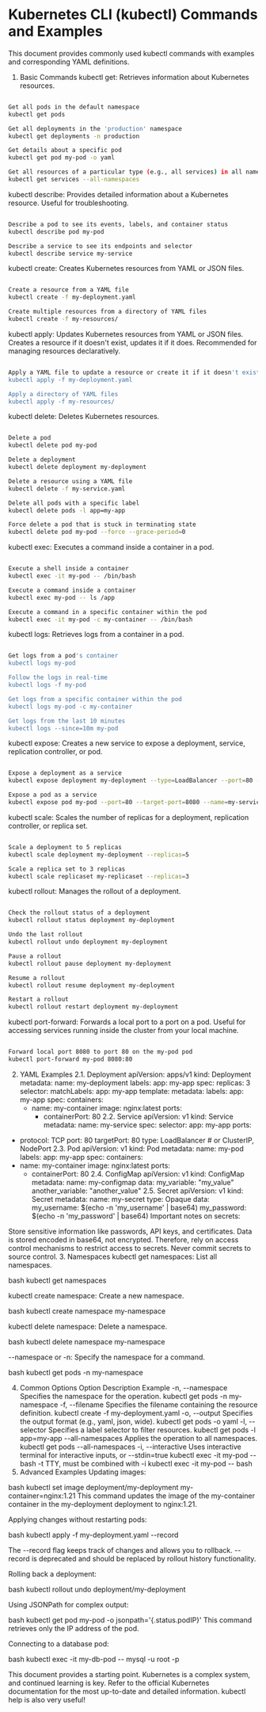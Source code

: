 # Kubernetes CLI (kubectl) Commands and Examples

This document provides commonly used kubectl commands with examples and corresponding YAML definitions.

1. Basic Commands
kubectl get: Retrieves information about Kubernetes resources.

```bash

Get all pods in the default namespace
kubectl get pods

Get all deployments in the 'production' namespace
kubectl get deployments -n production

Get details about a specific pod
kubectl get pod my-pod -o yaml

Get all resources of a particular type (e.g., all services) in all namespaces
kubectl get services --all-namespaces
```

kubectl describe: Provides detailed information about a Kubernetes resource. Useful for troubleshooting.

```bash

Describe a pod to see its events, labels, and container status
kubectl describe pod my-pod

Describe a service to see its endpoints and selector
kubectl describe service my-service
```

kubectl create: Creates Kubernetes resources from YAML or JSON files.

```bash

Create a resource from a YAML file
kubectl create -f my-deployment.yaml

Create multiple resources from a directory of YAML files
kubectl create -f my-resources/
```

kubectl apply: Updates Kubernetes resources from YAML or JSON files. Creates a resource if it doesn't exist, updates it if it does. Recommended for managing resources declaratively.

```bash

Apply a YAML file to update a resource or create it if it doesn't exist
kubectl apply -f my-deployment.yaml

Apply a directory of YAML files
kubectl apply -f my-resources/
```

kubectl delete: Deletes Kubernetes resources.

```bash

Delete a pod
kubectl delete pod my-pod

Delete a deployment
kubectl delete deployment my-deployment

Delete a resource using a YAML file
kubectl delete -f my-service.yaml

Delete all pods with a specific label
kubectl delete pods -l app=my-app

Force delete a pod that is stuck in terminating state
kubectl delete pod my-pod --force --grace-period=0
```

kubectl exec: Executes a command inside a container in a pod.

```bash

Execute a shell inside a container
kubectl exec -it my-pod -- /bin/bash

Execute a command inside a container
kubectl exec my-pod -- ls /app

Execute a command in a specific container within the pod
kubectl exec -it my-pod -c my-container -- /bin/bash
```

kubectl logs: Retrieves logs from a container in a pod.

```bash

Get logs from a pod's container
kubectl logs my-pod

Follow the logs in real-time
kubectl logs -f my-pod

Get logs from a specific container within the pod
kubectl logs my-pod -c my-container

Get logs from the last 10 minutes
kubectl logs --since=10m my-pod
```

kubectl expose: Creates a new service to expose a deployment, service, replication controller, or pod.

```bash

Expose a deployment as a service
kubectl expose deployment my-deployment --type=LoadBalancer --port=80 --target-port=8080

Expose a pod as a service
kubectl expose pod my-pod --port=80 --target-port=8080 --name=my-service
```

kubectl scale: Scales the number of replicas for a deployment, replication controller, or replica set.

```bash

Scale a deployment to 5 replicas
kubectl scale deployment my-deployment --replicas=5

Scale a replica set to 3 replicas
kubectl scale replicaset my-replicaset --replicas=3
```

kubectl rollout: Manages the rollout of a deployment.

```bash

Check the rollout status of a deployment
kubectl rollout status deployment my-deployment

Undo the last rollout
kubectl rollout undo deployment my-deployment

Pause a rollout
kubectl rollout pause deployment my-deployment

Resume a rollout
kubectl rollout resume deployment my-deployment

Restart a rollout
kubectl rollout restart deployment my-deployment
```

kubectl port-forward: Forwards a local port to a port on a pod. Useful for accessing services running inside the cluster from your local machine.

```bash

Forward local port 8080 to port 80 on the my-pod pod
kubectl port-forward my-pod 8080:80
```

2. YAML Examples
2.1. Deployment
apiVersion: apps/v1
kind: Deployment
metadata:
  name: my-deployment
  labels:
    app: my-app
spec:
  replicas: 3
  selector:
    matchLabels:
      app: my-app
  template:
    metadata:
      labels:
        app: my-app
    spec:
      containers:
      - name: my-container
        image: nginx:latest
        ports:
        - containerPort: 80
2.2. Service
apiVersion: v1
kind: Service
metadata:
  name: my-service
spec:
  selector:
    app: my-app
  ports:
  - protocol: TCP
    port: 80
    targetPort: 80
  type: LoadBalancer # or ClusterIP, NodePort
2.3. Pod
apiVersion: v1
kind: Pod
metadata:
  name: my-pod
  labels:
    app: my-app
spec:
  containers:
  - name: my-container
    image: nginx:latest
    ports:
    - containerPort: 80
2.4. ConfigMap
apiVersion: v1
kind: ConfigMap
metadata:
  name: my-configmap
data:
  my_variable: "my_value"
  another_variable: "another_value"
2.5. Secret
apiVersion: v1
kind: Secret
metadata:
  name: my-secret
type: Opaque
data:
  my_username: $(echo -n 'my_username' | base64)
  my_password: $(echo -n 'my_password' | base64)
Important notes on secrets:

Store sensitive information like passwords, API keys, and certificates.
Data is stored encoded in base64, not encrypted. Therefore, rely on access control mechanisms to restrict access to secrets.
Never commit secrets to source control.
3. Namespaces
kubectl get namespaces: List all namespaces.

bash kubectl get namespaces

kubectl create namespace: Create a new namespace.

bash kubectl create namespace my-namespace

kubectl delete namespace: Delete a namespace.

bash kubectl delete namespace my-namespace

--namespace or -n: Specify the namespace for a command.

bash kubectl get pods -n my-namespace

4. Common Options
Option	Description	Example
-n, --namespace	Specifies the namespace for the operation.	kubectl get pods -n my-namespace
-f, --filename	Specifies the filename containing the resource definition.	kubectl create -f my-deployment.yaml
-o, --output	Specifies the output format (e.g., yaml, json, wide).	kubectl get pods -o yaml
-l, --selector	Specifies a label selector to filter resources.	kubectl get pods -l app=my-app
--all-namespaces	Applies the operation to all namespaces.	kubectl get pods --all-namespaces
-i, --interactive	Uses interactive terminal for interactive inputs, or --stdin=true	kubectl exec -it my-pod -- bash
-t	TTY, must be combined with -i	kubectl exec -it my-pod -- bash
5. Advanced Examples
Updating images:

bash kubectl set image deployment/my-deployment my-container=nginx:1.21
This command updates the image of the my-container container in the my-deployment deployment to nginx:1.21.

Applying changes without restarting pods:

bash kubectl apply -f my-deployment.yaml --record

The --record flag keeps track of changes and allows you to rollback. --record is deprecated and should be replaced by rollout history functionality.

Rolling back a deployment:

bash kubectl rollout undo deployment/my-deployment

Using JSONPath for complex output:

bash kubectl get pod my-pod -o jsonpath='{.status.podIP}'
This command retrieves only the IP address of the pod.

Connecting to a database pod:

bash kubectl exec -it my-db-pod -- mysql -u root -p

This document provides a starting point. Kubernetes is a complex system, and continued learning is key. Refer to the official Kubernetes documentation for the most up-to-date and detailed information. kubectl help is also very useful!